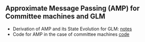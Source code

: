 ## Approximate Message Passing (AMP) for Committee machines and GLM

- Derivation of AMP and its State Evolution for GLM: [notes](/notes/Tutorial.pdf)
- Code for AMP in the case of committee machines [code](/code/main.py)


